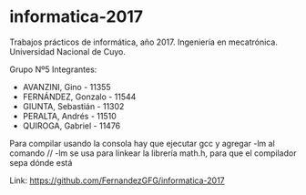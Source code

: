 # informatica-2017

Trabajos prácticos de informática, año 2017. Ingeniería en mecatrónica. Universidad Nacional de Cuyo.

Grupo Nº5
Integrantes: 
- AVANZINI, Gino - 11355
- FERNÁNDEZ, Gonzalo - 11544
- GIUNTA, Sebastián - 11302
- PERALTA, Andrés - 11510
- QUIROGA, Gabriel - 11476

Para compilar usando la consola hay que ejecutar gcc y agregar -lm al comando // -lm se usa para linkear la librería math.h, para que el compilador sepa dónde está 

Link: https://github.com/FernandezGFG/informatica-2017
